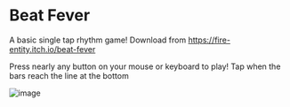 # Beat Fever

A basic single tap rhythm game! Download from https://fire-entity.itch.io/beat-fever

Press nearly any button on your mouse or keyboard to play! Tap when the bars reach the line at the bottom

![image](https://github.com/user-attachments/assets/c135e4dc-42cc-40e5-a196-dd103514b343)
